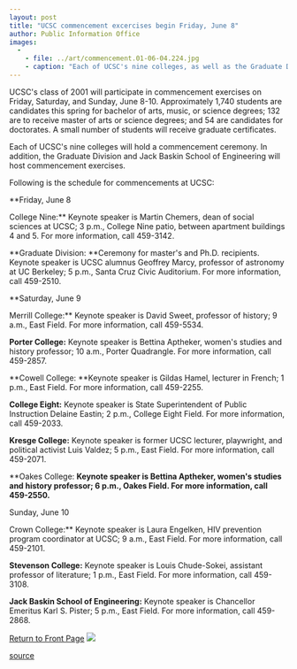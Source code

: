 ```yaml
---
layout: post
title: "UCSC commencement excercises begin Friday, June 8"
author: Public Information Office
images:
  -
    - file: ../art/commencement.01-06-04.224.jpg
    - caption: "Each of UCSC's nine colleges, as well as the Graduate Division and Jack Baskin School of Engineering, will hold a commencement ceremony. Photo: UCSC Photo Services"
---
```


UCSC's class of 2001 will participate in commencement exercises on Friday, Saturday, and Sunday, June 8-10. Approximately 1,740 students are candidates this spring for bachelor of arts, music, or science degrees; 132 are to receive master of arts or science degrees; and 54 are candidates for doctorates. A small number of students will receive graduate certificates.   
  

Each of UCSC's nine colleges will hold a commencement ceremony. In addition, the Graduate Division and Jack Baskin School of Engineering will host commencement exercises.

Following is the schedule for commencements at UCSC:  
  
**Friday, June 8  
  
College Nine:** Keynote speaker is Martin Chemers, dean of social sciences at UCSC; 3 p.m., College Nine patio, between apartment buildings 4 and 5. For more information, call 459-3142.  
  
**Graduate Division: **Ceremony for master's and Ph.D. recipients. Keynote speaker is UCSC alumnus Geoffrey Marcy, professor of astronomy at UC Berkeley; 5 p.m., Santa Cruz Civic Auditorium. For more information, call 459-2510.  
  
**Saturday, June 9  
  
Merrill College:** Keynote speaker is David Sweet, professor of history; 9 a.m., East Field. For more information, call 459-5534.  
  
**Porter College:** Keynote speaker is Bettina Aptheker, women's studies and history professor; 10 a.m., Porter Quadrangle. For more information, call 459-2857.  
  
**Cowell College: **Keynote speaker is Gildas Hamel, lecturer in French; 1 p.m., East Field. For more information, call 459-2255.  
  
**College Eight:** Keynote speaker is State Superintendent of Public Instruction Delaine Eastin; 2 p.m., College Eight Field. For more information, call 459-2033.  
  
**Kresge College:** Keynote speaker is former UCSC lecturer, playwright, and political activist Luis Valdez; 5 p.m., East Field. For more information, call 459-2071.  
  
**Oakes College: **Keynote speaker is Bettina Aptheker, women's studies and history professor; 6 p.m., Oakes Field. For more information, call 459-2550.**  
  
Sunday, June 10  
  
Crown College:** Keynote speaker is Laura Engelken, HIV prevention program coordinator at UCSC; 9 a.m., East Field. For more information, call 459-2101.  
  
**Stevenson College:** Keynote speaker is Louis Chude-Sokei, assistant professor of literature; 1 p.m., East Field. For more information, call 459-3108.  
  
**Jack Baskin School of Engineering:** Keynote speaker is Chancellor Emeritus Karl S. Pister; 5 p.m., East Field. For more information, call 459-2868.

  
[Return to Front Page][1] ![ ][2]

[1]: ../../index.html
[2]: ../../images/trans.gif

[source](http://www1.ucsc.edu/currents/00-01/06-04/commencement.html "Permalink to commencement")
